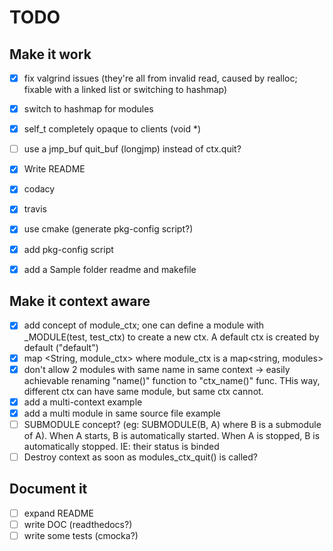 # TODO

## Make it work

- [x] fix valgrind issues (they're all from invalid read, caused by realloc; fixable with a linked list or switching to hashmap)
- [x] switch to hashmap for modules
- [x] self_t completely opaque to clients (void *)

- [ ] use a jmp_buf quit_buf (longjmp) instead of ctx.quit?

- [x] Write README
- [x] codacy
- [x] travis
- [x] use cmake (generate pkg-config script?)
- [x] add pkg-config script
- [x] add a Sample folder readme and makefile

## Make it context aware

- [x] add concept of module_ctx; one can define a module with _MODULE(test, test_ctx) to create a new ctx. A default ctx is created by default ("default")
- [x] map <String, module_ctx> where module_ctx is a map<string, modules>
- [x] don't allow 2 modules with same name in same context -> easily achievable renaming "name()" function to "ctx_name()" func. THis way, different ctx can have same module, but same ctx cannot.
- [x] add a multi-context example
- [x] add a multi module in same source file example
- [ ] SUBMODULE concept? (eg: SUBMODULE(B, A) where B is a submodule of A). When A starts, B is automatically started. When A is stopped, B is automatically stopped. IE: their status is binded
- [ ] Destroy context as soon as modules_ctx_quit() is called?

## Document it

- [ ] expand README
- [ ] write DOC (readthedocs?)
- [ ] write some tests (cmocka?)
